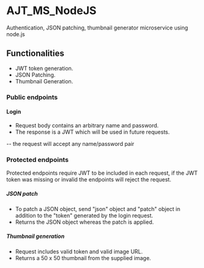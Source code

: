 # AJT_MS_NodeJS
Authentication, JSON patching, thumbnail generator microservice using node.js 
## Functionalities
- JWT token generation.
- JSON Patching.
- Thumbnail Generation.

### Public endpoints

#### Login
- Request body contains an arbitrary name and password.
- The response is a JWT which will be used in future requests.

-- the request will accept any name/password pair

### Protected endpoints
Protected endpoints require JWT to be included in each request, if the JWT token was missing or invalid the endpoints will reject the request.
##### JSON patch
- To patch a JSON object, send "json" object and "patch" object in addition to the "token" generated by the login request.
- Returns the JSON object whereas the patch is applied.

##### Thumbnail generation
- Request includes valid token and valid image URL.
- Returns a 50 x 50 thumbnail from the supplied image.

